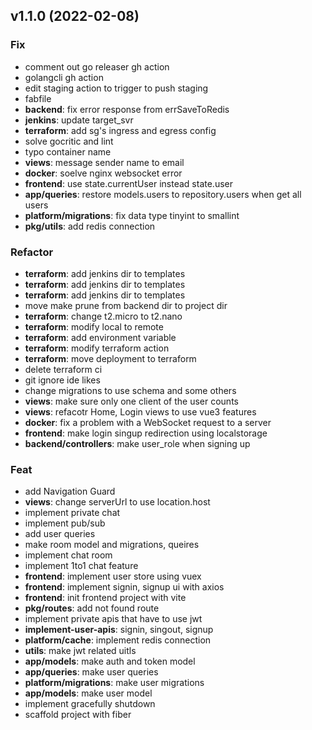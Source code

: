 ## v1.1.0 (2022-02-08)

### Fix

- comment out go releaser gh action
- golangcli gh action
- edit staging action to trigger to push staging
- fabfile
- **backend**: fix error response from errSaveToRedis
- **jenkins**: update target_svr
- **terraform**: add sg's ingress and egress config
- solve gocritic and lint
- typo container name
- **views**: message sender name to email
- **docker**: soelve nginx websocket error
- **frontend**: use state.currentUser instead state.user
- **app/queries**: restore models.users to repository.users when get all users
- **platform/migrations**: fix data type tinyint to smallint
- **pkg/utils**: add redis connection

### Refactor

- **terraform**: add jenkins dir to templates
- **terraform**: add jenkins dir to templates
- **terraform**: add jenkins dir to templates
- move make prune from backend dir to project dir
- **terraform**: change t2.micro to t2.nano
- **terraform**: modify local to remote
- **terraform**: add environment variable
- **terraform**: modify terraform action
- **terraform**: move deployment to terraform
- delete terraform ci
- git ignore ide likes
- change migrations to use schema and some others
- **views**: make sure only one client of the user counts
- **views**: refacotr Home, Login views to use vue3 features
- **docker**: fix a problem with a WebSocket request to a server
- **frontend**: make login singup redirection using localstorage
- **backend/controllers**: make user_role when signing up

### Feat

- add Navigation Guard
- **views**: change serverUrl to use location.host
- implement private chat
- implement pub/sub
- add user queries
- make room model and migrations, queires
- implement chat room
- implement 1to1 chat feature
- **frontend**: implement user store using vuex
- **frontend**: implement signin, signup ui with axios
- **frontend**: init frontend project with vite
- **pkg/routes**: add not found route
- implement private apis that have to use jwt
- **implement-user-apis**: signin, singout, signup
- **platform/cache**: implement redis connection
- **utils**: make jwt related uitls
- **app/models**: make auth and token model
- **app/queries**: make user queries
- **platform/migrations**: make user migrations
- **app/models**: make user model
- implement gracefully shutdown
- scaffold project with fiber
